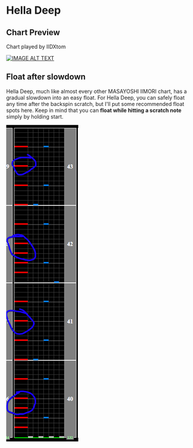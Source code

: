 # Hella Deep

## Chart Preview
Chart played by IIDXtom

[![IMAGE ALT TEXT](http://img.youtube.com/vi/uu3MYI_0D0I/0.jpg)](https://youtu.be/uu3MYI_0D0I?t=61 "beatmania IIDX 25 CANNON BALLERS Hella Deep SPA 正規")

## Float after slowdown

Hella Deep, much like almost every other MASAYOSHI IIMORI chart, has a gradual slowdown into an easy float. For Hella Deep, you can safely float any time after the backspin scratch, but I'll put some recommended float spots here. Keep in mind that you can **float while hitting a scratch note** simply by holding start.

![HELLa deep](HD.png "Hella Deep float spots")